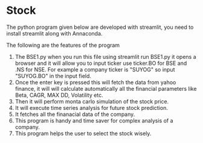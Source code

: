 # Stock

The python program given below are developed with streamlit, you need to install streamlit along with Annaconda.

The following are the features of the program

1. The BSE1.py when you run this file using streamlit run BSE1.py it opens a browser and it will allow you to input ticker use ticker.BO for BSE and .NS for NSE. For example a company ticker is "SUYOG"  so input "SUYOG.BO" in the input field.
2. Once the enter key is pressed this will fetch the data from yahoo finance, it will will calculate automatically all the financial parameters like Beta, CAGR, MAX DD, Volatility etc.
3. Then it will perform monta carlo simulation of the stock price.
4. It will execute time series analysis for future stock prediction.
5. It fetches all the finanacial data of the company.
6. This program is handy and time saver for complex analysis of a company.
7. This program helps the user to select the stock wisely.
